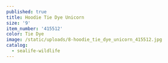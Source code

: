 ```yaml
---
published: true
title: Hoodie Tie Dye Unicorn
size: '9'
item_number: '415512'
color: Tie Dye
image: /static/uploads/8-hoodie_tie_dye_unicorn_415512.jpg
catalog:
  - sealife-wildlife
---
```



